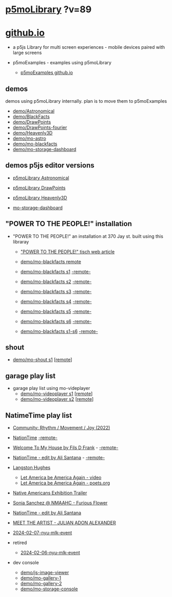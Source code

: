 # [p5moLibrary](https://github.com/molab-itp/p5moLibrary) ?v=89

# [github.io](https://molab-itp.github.io/p5moLibrary/src?v=89)

- a p5js Library for multi screen experiences - mobile devices paired with large screens

- p5moExamples - examples using p5moLibrary

  - [ p5moExamples github.io ](https://molab-itp.github.io/p5moExamples)

## demos

demos using p5moLibrary internally. plan is to move them to p5moExamples

- [demo/Astronomical](demo/Astronomical?v=89)
- [demo/BlackFacts](demo/BlackFacts?v=89)
- [demo/DrawPoints](demo/DrawPoints?v=89)
- [demo/DrawPoints-fourier](demo/DrawPoints-fourier?v=89)
- [demo/Heavenly3D](demo/Heavenly3D?v=89)
- [demo/mo-astro](demo/mo-astro?v=89)
- [demo/mo-blackfacts](demo/mo-blackfacts?v=89)
- [demo/mo-storage-dashboard](demo/mo-storage-dashboard?v=89)

## demos p5js editor versions

- [p5moLibrary Astronomical](https://editor.p5js.org/jht9629-nyu/sketches/iIIAb8KIDr)

- [p5moLibrary DrawPoints](https://editor.p5js.org/jht9629-nyu/sketches/TQyVoswjQ)

- [p5moLibrary Heavenly3D](https://editor.p5js.org/jht9629-nyu/sketches/6VM5IMP4m)

- [mo-storage-dashboard](https://editor.p5js.org/jht9629-nyu/sketches/Osz28nOS9)

## "POWER TO THE PEOPLE!" installation

- "POWER TO THE PEOPLE!" an installation at 370 Jay st. built using this libraray

  - ["POWER TO THE PEOPLE!" tisch web article](https://tisch.nyu.edu/itp/news/spring-2024/community-facing-interactive-installations-on-the-ground-floor-o)

  - [demo/mo-blackfacts remote](demo/mo-blackfacts?v=89)
  - [demo/mo-blackfacts s1](demo/mo-blackfacts?v=89&group=s1&qrcode=mo-blackfacts-qrcode-1.png) [-remote-](demo/mo-blackfacts?v=89&group=s1)
  - [demo/mo-blackfacts s2](demo/mo-blackfacts?v=89&group=s2&qrcode=mo-blackfacts-qrcode-2.png) [-remote-](demo/mo-blackfacts?v=89&group=s2)
  - [demo/mo-blackfacts s3](demo/mo-blackfacts?v=89&group=s3&qrcode=mo-blackfacts-qrcode-3.png) [-remote-](demo/mo-blackfacts?v=89&group=s3)
  - [demo/mo-blackfacts s4](demo/mo-blackfacts?v=89&group=s4&qrcode=mo-blackfacts-qrcode-4.png) [-remote-](demo/mo-blackfacts?v=89&group=s4)
  - [demo/mo-blackfacts s5](demo/mo-blackfacts?v=89&group=s5&qrcode=mo-blackfacts-qrcode-5.png) [-remote-](demo/mo-blackfacts?v=89&group=s5)
  - [demo/mo-blackfacts s6](demo/mo-blackfacts?v=89&group=s6&qrcode=mo-blackfacts-qrcode-6.png) [-remote-](demo/mo-blackfacts?v=89&group=s6)
  - [demo/mo-blackfacts s1-s6](demo/mo-blackfacts?v=89&group=s1,s2,s3,s4,s5,s6&qrcode=mo-blackfacts-qrcode-1-6.png) [-remote-](demo/mo-blackfacts?v=89&group=s1,s2,s3,s4,s5,s6)

## shout

- [demo/mo-shout s1](demo/mo-shout?v=89&group=s1&qrcode=mo-shout-qrcode-1.png) [[remote](qrcode/mo-shout.html?v=89&group=s1)]
<!-- https://molab-itp.github.io/p5moLibrary/src/qrcode/mo-shout.html?group=s1 -->

## garage play list

- garage play list using mo-videplayer
  - [demo/mo-videoplayer s1](demo/mo-videoplayer?v=89&group=s1&qrcode=mo-videoplayer-qrcode-1.png)
    [[remote](qrcode/mo-videoplayer.html?v=89&group=s1)]
  - [demo/mo-videoplayer s2](demo/mo-videoplayer?v=89&group=s2&qrcode=mo-videoplayer-qrcode-2.png)
    [[remote](qrcode/mo-videoplayer.html?v=89&group=s2)]

## NatimeTime play list

- [Community: Rhythm / Movement / Joy (2022)](demo/mo-videoplayer/index.html?playlist=8HfVf69nUX0)

- [NationTime](demo/mo-videoplayer/index.html?qrcode=NationTime.png) [-remote-](demo/mo-videoplayer/index.html)

- [Welcome To My House by Fils D Frank](demo/mo-videoplayer/?playlist=kinLtCLHYvo&title=Welcome%20To%20My%20House%20by%20Fils%20D%20Frank&qrcode=NationTime.png) - [-remote-](demo/mo-videoplayer/?playlist=kinLtCLHYvo&title=Welcome%20To%20My%20House%20by%20Fils%20D%20Frank)

- [NationTime - edit by Ali Santana](demo/mo-videoplayer/?playlist=-UtKxghWlvY&title=NationTime%20-%20ELUCID%20-%20BETAMAX&qrcode=NationTime.png) - [-remote-](demo/mo-videoplayer/?playlist=-UtKxghWlvY&title=NationTime%20-%20ELUCID%20-%20BETAMAX)

- [Langston Hughes ](demo/BlackFacts?playlist=XzI3huqpCi4)

  - [Let America be America Again - video](demo/mo-blackfacts?playlist=CFNM8GB_Yp0&title=%E2%98%85)
  - [Let America be America Again - poets.org](https://poets.org/poem/let-america-be-america-again)

- [Native Americans Exhibition Trailer](demo/BlackFacts?playlist=hpjNGTYvpxw)

- [Sonia Sanchez @ NMAAHC - Furious Flower](demo/mo-blackfacts?playlist=FNLp8e-cfgk&title=Sonia%20Sanchez)

- [NationTime - edit by Ali Santana](demo/mo-videoplayer?playlist=-UtKxghWlvY&title=NationTime%20-%20ELUCID%20-%20BETAMAX&qrcode=NationTime.png)

- [MEET THE ARTIST - JULIAN ADON ALEXANDER](demo/mo-blackfacts?playlist=wk0La_2igws&title=MEET%20THE%20ARTIST%20-%20JULIAN%20ADON%20ALEXANDE%20-%20What%20it%20is&qrcode=JULIAN.png)

- [2024-02-07-nyu-mlk-event](demo/mo-blackfacts?playlist=lG758MniLYg&qrcode=annoucement-01.png&title=2024-02-07-nyu-mlk-event)

- retired

  - [2024-02-06-nyu-mlk-event](demo/mo-blackfacts?playlist=zbRz5xTaLYI&qrcode=annoucement-01.png&title=2024-02-06-nyu-mlk-event)
  <!-- - [Weapons of White Destruction - TJ](demo/mo-blackfacts?playlist=ob8YQPGJiHY&title=Weapons%20of%20White%20Destruction%20-%20TJ&&qrcode=TJ.png) -->

- dev console

  - [demo/js-image-viewer](demo/js-image-viewer?v=89)
  - [demo/mo-gallery-1](demo/mo-gallery-1?v=89)
  - [demo/mo-gallery-2](demo/mo-gallery-2?v=89)
  - [demo/mo-storage-console](demo/mo-storage-console?v=89)

<!--

- retired
  - [demo/mo-astro-host-0](demo/mo-astro-host-0?v=89)
  - [demo/mo-astro-host-1](demo/mo-astro-host-1?v=89)
  - [demo/mo-astro-remote-0](demo/mo-astro-remote-0?v=89)
  - [demo/mo-astro-remote-1](demo/mo-astro-remote-1?v=89)

  - [demo/mo-blackfacts-host](demo/mo-blackfacts-host?v=89)
  - [demo/mo-blackfacts-remote](demo/mo-blackfacts-remote?v=89)

# https://www.youtube.com/watch?v=hpjNGTYvpxw
# The Land Carries Our Ancestors: Contemporary Art by Native Americans Exhibition Trailer

 -->
